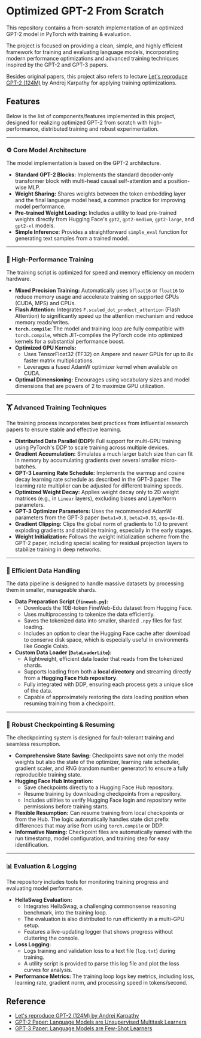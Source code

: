# Optimized GPT-2 From Scratch

This repository contains a from-scratch implementation of an optimized GPT-2 model in PyTorch with training & evaluation.

The project is focused on providing a clean, simple, and highly efficient framework for training and evaluating language models, incorporating modern performance optimizations and advanced training techniques inspired by the GPT-2 and GPT-3 papers.

Besides original papers, this project also refers to lecture [Let's reproduce GPT-2 (124M)](https://www.youtube.com/watch?v=l8pRSuU81PU) by Andrej Karpathy for applying training optimizations.

## Features

Below is the list of components/features implemented in this project, designed for realizing optimized GPT-2 from scratch with high-performance, distributed training and robust experimentation.

---

### ⚙️ Core Model Architecture

The model implementation is based on the GPT-2 architecture.

* **Standard GPT-2 Blocks:** Implements the standard decoder-only transformer block with multi-head causal self-attention and a position-wise MLP.
* **Weight Sharing:** Shares weights between the token embedding layer and the final language model head, a common practice for improving model performance.
* **Pre-trained Weight Loading:** Includes a utility to load pre-trained weights directly from Hugging Face's `gpt2`, `gpt2-medium`, `gpt2-large`, and `gpt2-xl` models.
* **Simple Inference:** Provides a straightforward `simple_eval` function for generating text samples from a trained model.

---

### 🚀 High-Performance Training

The training script is optimized for speed and memory efficiency on modern hardware.

* **Mixed Precision Training:** Automatically uses `bfloat16` or `float16` to reduce memory usage and accelerate training on supported GPUs (CUDA, MPS) and CPUs.
* **Flash Attention:** Integrates `F.scaled_dot_product_attention` (Flash Attention) to significantly speed up the attention mechanism and reduce memory reads/writes.
* **`torch.compile`:** The model and training loop are fully compatible with `torch.compile`, which JIT-compiles the PyTorch code into optimized kernels for a substantial performance boost.
* **Optimized GPU Kernels:**
    * Uses TensorFloat32 (TF32) on Ampere and newer GPUs for up to 8x faster matrix multiplications.
    * Leverages a fused AdamW optimizer kernel when available on CUDA.
* **Optimal Dimensioning:** Encourages using vocabulary sizes and model dimensions that are powers of 2 to maximize GPU utilization.

---

### 🏋️ Advanced Training Techniques

The training process incorporates best practices from influential research papers to ensure stable and effective learning.

* **Distributed Data Parallel (DDP):** Full support for multi-GPU training using PyTorch's DDP to scale training across multiple devices.
* **Gradient Accumulation:** Simulates a much larger batch size than can fit in memory by accumulating gradients over several smaller micro-batches.
* **GPT-3 Learning Rate Schedule:** Implements the warmup and cosine decay learning rate schedule as described in the GPT-3 paper. The learning rate multiplier can be adjusted for different training speeds.
* **Optimized Weight Decay:** Applies weight decay only to 2D weight matrices (e.g., in `Linear` layers), excluding biases and LayerNorm parameters.
* **GPT-3 Optimizer Parameters:** Uses the recommended AdamW parameters from the GPT-3 paper (`beta1=0.9`, `beta2=0.95`, `eps=1e-8`).
* **Gradient Clipping:** Clips the global norm of gradients to 1.0 to prevent exploding gradients and stabilize training, especially in the early stages.
* **Weight Initialization:** Follows the weight initialization scheme from the GPT-2 paper, including special scaling for residual projection layers to stabilize training in deep networks.

---

### 💾 Efficient Data Handling

The data pipeline is designed to handle massive datasets by processing them in smaller, manageable shards.

* **Data Preparation Script (`fineweb.py`):**
    * Downloads the 10B-token FineWeb-Edu dataset from Hugging Face.
    * Uses multiprocessing to tokenize the data efficiently.
    * Saves the tokenized data into smaller, sharded `.npy` files for fast loading.
    * Includes an option to clear the Hugging Face cache after download to conserve disk space, which is especially useful in environments like Google Colab.
* **Custom Data Loader (`DataLoaderLite`):**
    * A lightweight, efficient data loader that reads from the tokenized shards.
    * Supports loading from both a **local directory** and streaming directly from a **Hugging Face Hub repository**.
    * Fully integrated with DDP, ensuring each process gets a unique slice of the data.
    * Capable of approximately restoring the data loading position when resuming training from a checkpoint.

---

### 🔄 Robust Checkpointing & Resuming

The checkpointing system is designed for fault-tolerant training and seamless resumption.

* **Comprehensive State Saving:** Checkpoints save not only the model weights but also the state of the optimizer, learning rate scheduler, gradient scaler, and RNG (random number generator) to ensure a fully reproducible training state.
* **Hugging Face Hub Integration:**
    * Save checkpoints directly to a Hugging Face Hub repository.
    * Resume training by downloading checkpoints from a repository.
    * Includes utilities to verify Hugging Face login and repository write permissions before training starts.
* **Flexible Resumption:** Can resume training from local checkpoints or from the Hub. The logic automatically handles state dict prefix differences that may arise from using `torch.compile` or DDP.
* **Informative Naming:** Checkpoint files are automatically named with the run timestamp, model configuration, and training step for easy identification.

---

### 📊 Evaluation & Logging

The repository includes tools for monitoring training progress and evaluating model performance.

* **HellaSwag Evaluation:**
    * Integrates HellaSwag, a challenging commonsense reasoning benchmark, into the training loop.
    * The evaluation is also distributed to run efficiently in a multi-GPU setup.
    * Features a live-updating logger that shows progress without cluttering the console.
* **Loss Logging:**
    * Logs training and validation loss to a text file (`log.txt`) during training.
    * A utility script is provided to parse this log file and plot the loss curves for analysis.
* **Performance Metrics:** The training loop logs key metrics, including loss, learning rate, gradient norm, and processing speed in tokens/second.

## Reference

* [Let's reproduce GPT-2 (124M) by Andrej Karpathy](https://www.youtube.com/watch?v=l8pRSuU81PU)
* [GPT-2 Paper: Language Models are Unsupervised Multitask Learners](https://cdn.openai.com/better-language-models/language_models_are_unsupervised_multitask_learners.pdf)
* [GPT-3 Paper: Language Models are Few-Shot Learners](https://arxiv.org/abs/2005.14165)